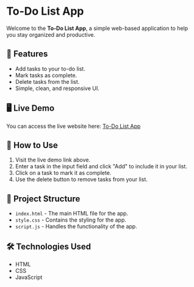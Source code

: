 # To-Do List App

Welcome to the **To-Do List App**, a simple web-based application to help you stay organized and productive.

## 🌟 Features

- Add tasks to your to-do list.
- Mark tasks as complete.
- Delete tasks from the list.
- Simple, clean, and responsive UI.

## 🖥️ Live Demo

You can access the live website here: [To-Do List App](https://soman-sabeel.github.io/To-Do-List)

## 🚀 How to Use

1. Visit the live demo link above.
2. Enter a task in the input field and click "Add" to include it in your list.
3. Click on a task to mark it as complete.
4. Use the delete button to remove tasks from your list.

## 📂 Project Structure

- `index.html` - The main HTML file for the app.
- `style.css` - Contains the styling for the app.
- `script.js` - Handles the functionality of the app.

## 🛠️ Technologies Used

- HTML
- CSS
- JavaScript
